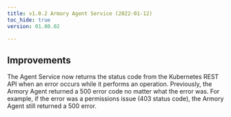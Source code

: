 ```yaml
---
title: v1.0.2 Armory Agent Service (2022-01-12)
toc_hide: true
version: 01.00.02

---
```


## Improvements

The Agent Service now returns the status code from the Kubernetes REST API when an error occurs while it performs an operation. Previously, the Armory Agent returned a 500 error code no matter what the error was. For example, if the error was a permissions issue (403 status code), the Armory Agent still returned a 500 error.
